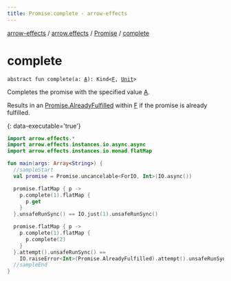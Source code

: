 ```yaml
---
title: Promise.complete - arrow-effects
---
```


[arrow-effects](../../index.html) / [arrow.effects](../index.html) / [Promise](index.html) / [complete](./complete.html)

# complete

`abstract fun complete(a: `[`A`](index.html#A)`): Kind<`[`F`](index.html#F)`, `[`Unit`](https://kotlinlang.org/api/latest/jvm/stdlib/kotlin/-unit/index.html)`>`

Completes the promise with the specified value [A](index.html#A).

Results in an [Promise.AlreadyFulfilled](-already-fulfilled.html) within [F](index.html#F) if the promise is already fulfilled.

{: data-executable='true'}

``` kotlin
import arrow.effects.*
import arrow.effects.instances.io.async.async
import arrow.effects.instances.io.monad.flatMap

fun main(args: Array<String>) {
  //sampleStart
  val promise = Promise.uncancelable<ForIO, Int>(IO.async())

  promise.flatMap { p ->
    p.complete(1).flatMap {
      p.get
    }
  }.unsafeRunSync() == IO.just(1).unsafeRunSync()

  promise.flatMap { p ->
    p.complete(1).flatMap {
      p.complete(2)
    }
  }.attempt().unsafeRunSync() ==
    IO.raiseError<Int>(Promise.AlreadyFulfilled).attempt().unsafeRunSync()
  //sampleEnd
}
```

